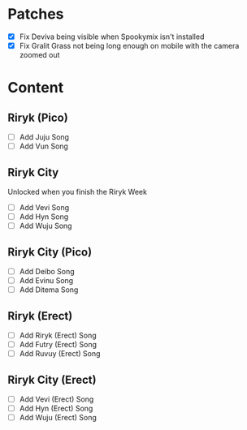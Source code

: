 # Patches
- [x] Fix Deviva being visible when Spookymix isn't installed
- [x] Fix Gralit Grass not being long enough on mobile with the camera zoomed out

# Content

## Riryk (Pico)
- [ ] Add Juju Song
- [ ] Add Vun Song

## Riryk City
Unlocked when you finish the Riryk Week

- [ ] Add Vevi Song
- [ ] Add Hyn Song
- [ ] Add Wuju Song

## Riryk City (Pico)
- [ ] Add Deibo Song
- [ ] Add Evinu Song
- [ ] Add Ditema Song

## Riryk (Erect)
- [ ] Add Riryk (Erect) Song
- [ ] Add Futry (Erect) Song
- [ ] Add Ruvuy (Erect) Song

## Riryk City (Erect)
- [ ] Add Vevi (Erect) Song
- [ ] Add Hyn (Erect) Song
- [ ] Add Wuju (Erect) Song